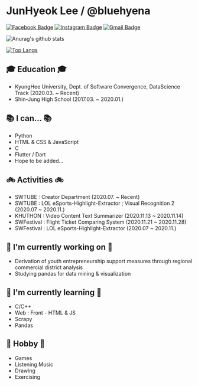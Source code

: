<!--
### Hi there 👋


**bluehyena/bluehyena** is a ✨ _special_ ✨ repository because its `README.md` (this file) appears on your GitHub profile.

Here are some ideas to get you started:

- 👯 I’m looking to collaborate on ...
- 🤔 I’m looking for help with ...
- 💬 Ask me about ...
- 📫 How to reach me: ...
- 😄 Pronouns: ...
- ⚡ Fun fact: ...
-->

# JunHyeok Lee / @bluehyena

[![Facebook Badge](https://img.shields.io/badge/-Facebook-1877f2?style=flat-square&logo=facebook&logoColor=white&link=https://www.facebook.com/profile.php?id=100007411215380)](https://www.facebook.com/profile.php?id=100007411215380)
[![Instagram Badge](https://img.shields.io/badge/-Instagram-a877f2?style=flat-square&logo=Instagram&logoColor=white&link=https://www.instagram.com/bluehyena_/)](https://www.instagram.com/bluehyena_/)
[![Gmail Badge](https://img.shields.io/badge/-Gmail-d14836?style=flat-square&logo=Gmail&logoColor=white&link=mailto:bluehyena123@khu.ac.kr)](mailto:bluehyena123@khu.ac.kr)

![Anurag's github stats](https://github-readme-stats.vercel.app/api?username=bluehyena&show_icons=true&theme=radical)

[![Top Langs](https://github-readme-stats.vercel.app/api/top-langs/?username=bluehyena)](https://github.com/bluehyena)



## 🎓 Education 🎓
 - KyungHee University, Dept. of Software Convergence, DataScience Track (2020.03. ~ Recent)
 - Shin-Jung High School (2017.03. ~ 2020.01.)
  
## 📚 I can... 📚
 - Python
 - HTML & CSS & JavaScript
 - C
 - Flutter / Dart
 - Hope to be added...
 
## 🚲 Activities 🚲
 - SWTUBE : Creator Department (2020.07. ~ Recent)
 - SWTUBE : LOL eSports-Highlight-Extractor ; Visual Recognition 2 (2020.07 ~ 2020.11.) 
 - KHUTHON : Video Content Text Summarizer (2020.11.13 ~ 2020.11.14)
 - SWFestival : Flight Ticket Comparing System (2020.11.21 ~ 2020.11.28)
 - SWFestival : LOL eSports-Highlight-Extractor (2020.07 ~ 2020.11.)

## 🔭 I'm currently working on 🔭
 - Derivation of youth entrepreneurship support measures through regional commercial district analysis
 - Studying pandas for data mining & visualization

## 🌱 I'm currently learning 🌱
 - C/C++
 - Web : Front - HTML & JS 
 - Scrapy
 - Pandas

## 📌 Hobby 📌
 - Games
 - Listening Music
 - Drawing
 - Exercising
